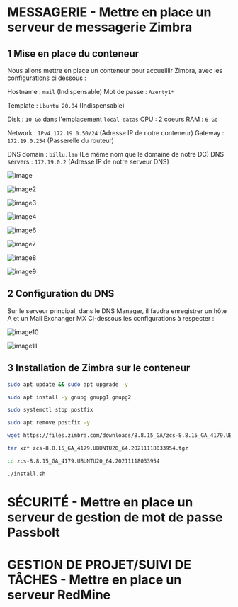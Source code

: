# MESSAGERIE - Mettre en place un serveur de messagerie **Zimbra**


## 1 Mise en place du conteneur 

Nous allons mettre en place un conteneur pour accueillir Zimbra, avec les configurations ci dessous :

Hostname : `mail` (Indispensable)
Mot de passe : `Azerty1*`

Template : `Ubuntu 20.04` (Indispensable)

Disk : `10 Go` dans l'emplacement `local-datas`
CPU : 2 coeurs
RAM : `6 Go`

Network : `IPv4 172.19.0.50/24` (Adresse IP de notre conteneur)
Gateway : `172.19.0.254` (Passerelle du routeur)

DNS domain : `billu.lan` (Le même nom que le domaine de notre DC)
DNS servers : `172.19.0.2` (Adresse IP de notre serveur DNS)


![image](https://github.com/WildCodeSchool/TSSR-2402-P3-G1-BuildYourInfra-BillU/assets/161461625/9aa5cd43-4bc0-4e25-b109-8f82231a386c)



![image2](https://github.com/WildCodeSchool/TSSR-2402-P3-G1-BuildYourInfra-BillU/assets/161461625/dbc0de71-c7d4-4dc3-b7e5-a20d052c3595)




![image3](https://github.com/WildCodeSchool/TSSR-2402-P3-G1-BuildYourInfra-BillU/assets/161461625/0392f24b-2ace-40cb-8bda-5d09e725672e)




![image4](https://github.com/WildCodeSchool/TSSR-2402-P3-G1-BuildYourInfra-BillU/assets/161461625/cf1a7b40-0fb3-44da-b864-0bea8126c7e9)




![image6](https://github.com/WildCodeSchool/TSSR-2402-P3-G1-BuildYourInfra-BillU/assets/161461625/e1697323-2793-41a9-bdfd-40a7afe0f5db)





![image7](https://github.com/WildCodeSchool/TSSR-2402-P3-G1-BuildYourInfra-BillU/assets/161461625/2163942e-7e4d-42fa-89f9-ea8e4810f32e)



![image8](https://github.com/WildCodeSchool/TSSR-2402-P3-G1-BuildYourInfra-BillU/assets/161461625/324869eb-1c0b-4ad7-8f02-8ad8100a410c)




![image9](https://github.com/WildCodeSchool/TSSR-2402-P3-G1-BuildYourInfra-BillU/assets/161461625/873b4e0f-b810-4ed5-bf65-592bfa336919)


## 2 Configuration du DNS 

Sur le serveur principal, dans le DNS Manager, il faudra enregistrer un hôte A et un Mail Exchanger MX
Ci-dessous les configurations à respecter : 

![image10](https://github.com/WildCodeSchool/TSSR-2402-P3-G1-BuildYourInfra-BillU/assets/161461625/36b40288-e7e8-44ec-b54a-87fb4df9897c)




![image11](https://github.com/WildCodeSchool/TSSR-2402-P3-G1-BuildYourInfra-BillU/assets/161461625/53e3a8fc-7b38-48c6-ab80-9854c5dcf33e)



## 3 Installation de Zimbra sur le conteneur 




```bash
sudo apt update && sudo apt upgrade -y
```

```bash
sudo apt install -y gnupg gnupg1 gnupg2
```

```bash
sudo systemctl stop postfix
```

```bash
sudo apt remove postfix -y
```

```bash
wget https://files.zimbra.com/downloads/8.8.15_GA/zcs-8.8.15_GA_4179.UBUNTU20_64.20211118033954.tgz
```

```bash
tar xzf zcs-8.8.15_GA_4179.UBUNTU20_64.20211118033954.tgz
```

```bash
cd zcs-8.8.15_GA_4179.UBUNTU20_64.20211118033954
```

```bash
./install.sh
```


 
# SÉCURITÉ - Mettre en place un serveur de gestion de mot de passe **Passbolt**
	



 
# GESTION DE PROJET/SUIVI DE TÂCHES - Mettre en place un serveur **RedMine** 
	
